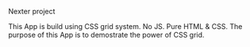 Nexter project

This App is build using CSS grid system. No JS. Pure HTML & CSS. The purpose of this App is to demostrate the power of CSS grid. 
